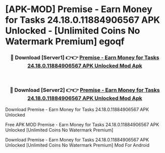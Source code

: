 # [APK-MOD] Premise - Earn Money for Tasks 24.18.0.11884906567 APK Unlocked - [Unlimited Coins No Watermark Premium] egoqf



<div align="center">
<h3>🔴 Download [Server1] 👉👉 <a href="https://momento.my/?title=Premise_-_Earn_Money_for_Tasks_24.18.0.11884906567_APK_Unlocked">Premise - Earn Money for Tasks 24.18.0.11884906567 APK Unlocked Mod Apk</a></h3><br>

<h3>🔴 Download [Server2] 👉👉 <a href="https://momento.my/?title=Premise_-_Earn_Money_for_Tasks_24.18.0.11884906567_APK_Unlocked">Premise - Earn Money for Tasks 24.18.0.11884906567 APK Unlocked Mod Apk</a></h3>
</div>



Download Premise - Earn Money for Tasks 24.18.0.11884906567 APK Unlocked 

Free APK MOD Premise - Earn Money for Tasks 24.18.0.11884906567 APK Unlocked [Unlimited Coins No Watermark Premium]

Download Premise - Earn Money for Tasks 24.18.0.11884906567 APK Unlocked [Unlimited Coins No Watermark Premium] Mod For Android
